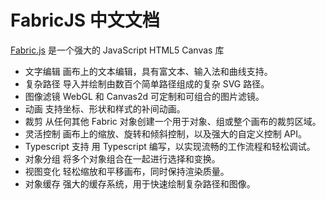 # FabricJS 中文文档

[Fabric.js](http://fabricjs.com/) 是一个强大的 JavaScript HTML5 Canvas 库

- 文字编辑
  画布上的文本编辑，具有富文本、输入法和曲线支持。
- 复杂路径
  导入并绘制由数百个简单路径组成的复杂 SVG 路径。
- 图像滤镜
  WebGL 和 Canvas2d 可定制和可组合的图片滤镜。
- 动画
  支持坐标、形状和样式的补间动画。
- 裁剪
  从任何其他 Fabric 对象创建一个用于对象、组或整个画布的裁剪区域。
- 灵活控制
  画布上的缩放、旋转和倾斜控制，以及强大的自定义控制 API。
- Typescript 支持
  用 Typescript 编写，以实现流畅的工作流程和轻松调试。
- 对象分组
  将多个对象组合在一起进行选择和变换。
- 视图变化
  轻松缩放和平移画布，同时保持渲染质量。
- 对象缓存
  强大的缓存系统，用于快速绘制复杂路径和图像。
